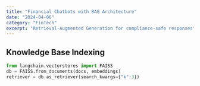 ```yaml
---
title: "Financial Chatbots with RAG Architecture"
date: "2024-04-06"
category: "FinTech"
excerpt: "Retrieval-Augmented Generation for compliance-safe responses"
---
```


## Knowledge Base Indexing

```python
from langchain.vectorstores import FAISS
db = FAISS.from_documents(docs, embeddings)
retriever = db.as_retriever(search_kwargs={"k":3})
```
